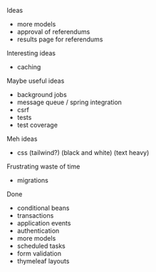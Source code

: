 Ideas
- more models
- approval of referendums
- results page for referendums

Interesting ideas
- caching

Maybe useful ideas
- background jobs
- message queue / spring integration
- csrf
- tests
- test coverage

Meh ideas
- css (tailwind?) (black and white) (text heavy)

Frustrating waste of time
- migrations

Done
- conditional beans
- transactions
- application events
- authentication
- more models
- scheduled tasks
- form validation
- thymeleaf layouts